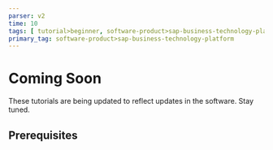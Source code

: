 ```yaml
---
parser: v2
time: 10
tags: [ tutorial>beginner, software-product>sap-business-technology-platform]
primary_tag: software-product>sap-business-technology-platform
---
```

# Coming Soon
<!-- description --> These tutorials are being updated to reflect updates in the software. Stay tuned.

## Prerequisites